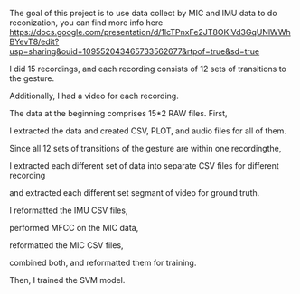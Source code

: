 The goal of this project is to use data collect by MIC and IMU data to do reconization, you can find more info here
https://docs.google.com/presentation/d/1lcTPnxFe2JT8OKlVd3GqUNlWWhBYevT8/edit?usp=sharing&ouid=109552043465733562677&rtpof=true&sd=true

I did 15 recordings, and each recording consists of 12 sets of transitions to the gesture. 

Additionally, I had a video for each recording. 

The data at the beginning comprises 15*2 RAW files. First, 

I extracted the data and created CSV, PLOT, and audio files for all of them. 

Since all 12 sets of transitions of the gesture are within one recordingthe, 

I extracted each different set of data into separate CSV files for different recording 

and extracted each different set segmant of video for ground truth. 

I reformatted the IMU CSV files, 

performed MFCC on the MIC data, 


reformatted the MIC CSV files, 

combined both, and reformatted them for training. 

Then, I trained the SVM model.
